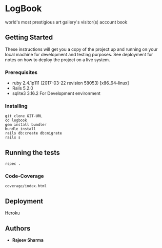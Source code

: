 # LogBook

world's most prestigious art gallery's visitor(s) account book

## Getting Started

These instructions will get you a copy of the project up and running on your local machine for development and testing purposes. See deployment for notes on how to deploy the project on a live system.

### Prerequisites

 * ruby 2.4.1p111 (2017-03-22 revision 58053) [x86_64-linux]
 * Rails 5.2.0
 * sqlite3 3.16.2 For Development environment 
 

### Installing


```
git clone GIT-URL
cd logbook  
gem install bundler
bundle install
rails db:create db:migrate
rails s
```


## Running the tests

```
rspec .

```

### Code-Coverage 


```
coverage/index.html
```

## Deployment

 [Heroku]('www.heroku.com')

## Authors

* **Rajeev Sharma** 
